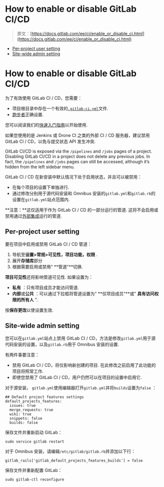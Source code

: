 # How to enable or disable GitLab CI/CD

> 原文：[https://docs.gitlab.com/ee/ci/enable_or_disable_ci.html](https://docs.gitlab.com/ee/ci/enable_or_disable_ci.html)

*   [Per-project user setting](#per-project-user-setting)
*   [Site-wide admin setting](#site-wide-admin-setting)

# How to enable or disable GitLab CI/CD[](#how-to-enable-or-disable-gitlab-cicd "Permalink")

为了有效使用 GitLab CI / CD，您需要：

*   项目根目录中存在一个有效的[`.gitlab-ci.yml`](yaml/README.html)文件.
*   [跑步者](runners/README.html)正确设置.

您可以阅读我们的[快速入门指南](quick_start/README.html)以开始使用.

如果您使用的是 Jenkins 或 Drone CI 之类的外部 CI / CD 服务器，建议禁用 GitLab CI / CD，以免与提交状态 API 发生冲突.

GitLab CI/CD is exposed via the `/pipelines` and `/jobs` pages of a project. Disabling GitLab CI/CD in a project does not delete any previous jobs. In fact, the `/pipelines` and `/jobs` pages can still be accessed, although it’s hidden from the left sidebar menu.

GitLab CI / CD 在新安装中默认情况下处于启用状态，并且可以被禁用：

*   在每个项目的设置下单独进行.
*   通过修改分别用于源代码安装和 Omnibus 安装的`gitlab.yml`和`gitlab.rb`的设置在`gitlab.yml`站点范围内.

**注意：**这仅适用于作为 GitLab CI / CD 的一部分运行的管道. 这将不会启用或禁用通过[外部集成](../user/project/integrations/overview.html#integrations-listing)运行的管道.

## Per-project user setting[](#per-project-user-setting "Permalink")

要在项目中启用或禁用 GitLab CI / CD 管道：

1.  导航至**设置>常规>可见性，项目功能，权限** .
2.  展开**存储库**部分
3.  根据需要启用或禁用" **管道"**切换.

**项目可见性**还将影响管道可见性. 如果设置为：

*   **私有** ：只有项目成员才能访问管道.
*   **内部**或**公共** ：可以通过下拉框将管道设置为" **仅项目成员"**或" **具有访问权限的所有人** ".

按**保存更改**以使设置生效.

## Site-wide admin setting[](#site-wide-admin-setting "Permalink")

您可以在`gitlab.yml`站点上禁用 GitLab CI / CD，方法是修改`gitlab.yml`用于源代码安装的设置，以及`gitlab.rb`用于 Omnibus 安装的设置.

有两件事要注意：

*   禁用 GitLab CI / CD，将仅影响新创建的项目. 在此修改之前启用了此功能的项目将照常工作.
*   即使您禁用了 GitLab CI / CD，用户仍然可以在项目的设置中启用它.

对于源安装， `gitlab.yml`使用编辑器打开`gitlab.yml`并将`builds`设置为`false` ：

```
## Default project features settings
default_projects_features:
  issues: true
  merge_requests: true
  wiki: true
  snippets: false
  builds: false 
```

保存文件并重新启动 GitLab：

```
sudo service gitlab restart 
```

对于 Omnibus 安装，请编辑`/etc/gitlab/gitlab.rb`并添加以下行：

```
gitlab_rails['gitlab_default_projects_features_builds'] = false 
```

保存文件并重新配置 GitLab：

```
sudo gitlab-ctl reconfigure 
```